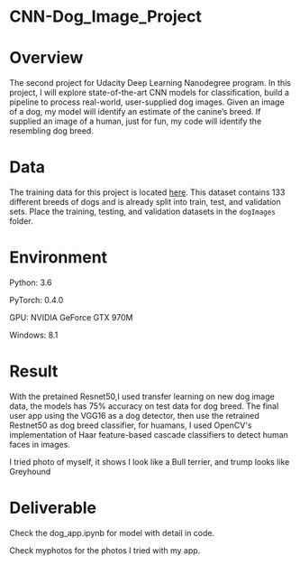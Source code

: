 # CNN-Dog_Image_Project

# Overview
The second project for Udacity Deep Learning Nanodegree program. In this project, I will explore state-of-the-art CNN models for classification, build a pipeline to process real-world, user-supplied dog images. Given an image of a dog, my model will identify an estimate of the canine’s breed. If supplied an image of a human, just for fun, my code will identify the resembling dog breed.

# Data
The training data for this project is located [here](https://s3-us-west-1.amazonaws.com/udacity-aind/dog-project/dogImages.zip). This dataset contains 133 different breeds of dogs and is already split into train, test, and validation sets. Place the training, testing, and validation datasets in the `dogImages` folder.

# Environment
Python: 3.6

PyTorch: 0.4.0

GPU: NVIDIA GeForce GTX 970M

Windows: 8.1

# Result
With the pretained Resnet50,I used transfer learning on new dog image data, the models has 75% accuracy on test data for dog breed. The final user app using the VGG16 as a dog detector, then use the retrained Restnet50 as dog breed classifier, for huamans, I used OpenCV's implementation of Haar feature-based cascade classifiers to detect human faces in images.

I tried photo of myself, it shows I look like a Bull terrier, and trump looks like Greyhound

# Deliverable
Check the dog_app.ipynb for model with detail in code.

Check myphotos for the photos I tried with my app.
